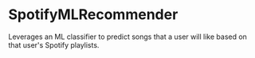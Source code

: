# SpotifyMLRecommender
Leverages an ML classifier to predict songs that a user will like based on that user's Spotify playlists.
